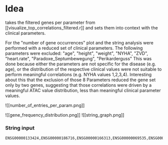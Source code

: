 # Idea
takes the filtered genes per parameter from [[visualize_top_correlations_filtered.r]] and sets them into context with the clinical parameters.

For the "number of gene occurrences" plot and the string analysis were performed with a reduced set of clinical parameters. 
The following parameters were excluded:
"age", "height", "weight", "NYHA", "ZVD", "heart.rate", "Paradoxe_Septumbewegung", "Perikarderguss"
This was done because either the parameters are not specific for the disease (e.g. age), or the distribution of the respective clinical values were not suitable to perform meaningful correlations (e.g. NYHA values 1,2,3,4). Interesting about this that the exclusion of those 8 Parameters reduced the gene set only by two genes, suggesting that those correlations were driven by a meaningful ATAC value distribution, less than meaningful clinical parameter values.

![[number_of_entries_per_param.png]]

![[gene_frequency_distribution.png]]
![[string_graph.png]]
### String input
```
ENSG00000133424,ENSG00000186716,ENSG00000166313,ENSG00000069535,ENSG00000177455,ENSG00000182310,ENSG00000184838,ENSG00000159958,ENSG00000160856,ENSG00000006756,ENSG00000119411,ENSG00000182636,ENSG00000187912,ENSG00000189306,ENSG00000132481,ENSG00000165507,ENSG00000176293,ENSG00000186204,ENSG00000186765,ENSG00000004478,ENSG00000103740,ENSG00000108786,ENSG00000116857,ENSG00000118420,ENSG00000132970,ENSG00000006625,ENSG00000099617,ENSG00000107902,ENSG00000114450,ENSG00000121742,ENSG00000122861,ENSG00000126217,ENSG00000130518,ENSG00000134539,ENSG00000136854,ENSG00000137265,ENSG00000138119,ENSG00000164011,ENSG00000166428,ENSG00000175707,ENSG00000204010,ENSG00000069188,ENSG00000070444,ENSG00000087237,ENSG00000112182,ENSG00000113356,ENSG00000119688,ENSG00000121807,ENSG00000131398,ENSG00000133069,ENSG00000138794,ENSG00000148498,ENSG00000156113,ENSG00000168517,ENSG00000185052,ENSG00000188687,ENSG00000015676,ENSG00000099864,ENSG00000105991,ENSG00000126266,ENSG00000128218,ENSG00000135919,ENSG00000136158,ENSG00000136573,ENSG00000169877,ENSG00000173272,ENSG00000183066,ENSG00000074527,ENSG00000076716,ENSG00000115112,ENSG00000115884,ENSG00000128253,ENSG00000142949,ENSG00000149809,ENSG00000150594,ENSG00000160285,ENSG00000163534,ENSG00000166780,ENSG00000172164,ENSG00000173114,ENSG00000174233,ENSG00000175029,ENSG00000176463,ENSG00000179455,ENSG00000182489,ENSG00000183018,ENSG00000187091,ENSG00000197576,ENSG00000037280,ENSG00000070501,ENSG00000074416,ENSG00000117480,ENSG00000124588,ENSG00000129422,ENSG00000132773,ENSG00000134243,ENSG00000135480,ENSG00000139178,ENSG00000141294,ENSG00000148848,ENSG00000152413,ENSG00000163001,ENSG00000174307,ENSG00000178053,ENSG00000182985,ENSG00000188848,ENSG00000002933,ENSG00000006282,ENSG00000100448,ENSG00000107731,ENSG00000120738,ENSG00000133661,ENSG00000135476,ENSG00000136231,ENSG00000139044,ENSG00000141698,ENSG00000141905,ENSG00000153774,ENSG00000163600,ENSG00000165806,ENSG00000168890,ENSG00000170190,ENSG00000170819,ENSG00000171502
```